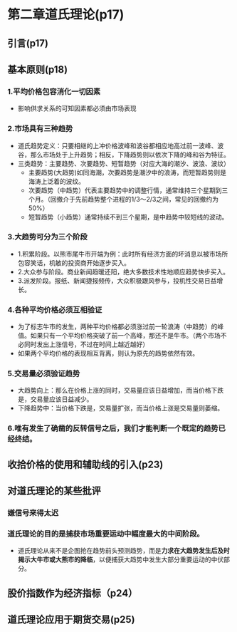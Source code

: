 # 第二章道氏理论(p17)
## 引言(p17)
## 基本原则(p18)
### 1.平均价格包容消化一切因素
- 影响供求关系的可知因素都必须由市场表现
### 2.市场具有三种趋势
- 道氏趋势定义：只要相继的上冲价格波峰和波谷都相应地高过前一波峰、波谷，那么市场处于上升趋势；相反，下降趋势则以依次下降的峰和谷为特征。
- 三类趋势：主要趋势、次要趋势、短暂趋势（对应大海的潮汐、波浪、波纹）
    - 主要趋势(大趋势)如同海潮，次要趋势是潮汐中的浪涛，而短暂趋势则是海涛上泛着的波纹。
    - 次要趋势（中趋势）代表主要趋势中的调整行情，通常维持三个星期到三个月。（回撤介于先前趋势整个进程的1/3～2/3之间，常见的回撤约为50%）
    - 短暂趋势（小趋势）通常持续不到三个星期，是中趋势中较短线的波动。
### 3.大趋势可分为三个阶段
- 1.积累阶段。以熊市尾牛市开端为例：此时所有经济方面的坏消息以被市场所包容笑话，机敏的投资商开始逐步买入。
- 2.大众参与阶段。商业新闻趋暖还阳，绝大多数技术性地顺应趋势快步买入。
- 3.派发阶段。报纸、新闻捷报频传，大众积极跟风参与，投机性交易日益增长。
### 4.各种平均价格必须互相验证
- 为了标志牛市的发生，两种平均价格都必须涨过前一轮浪涛（中趋势）的峰值。如果只有一个平均价格突破了前一个高峰，那还不是牛市。（两个市场不必同时发出上涨信号，不过在时间上越近越好）
- 如果两个平均价格的表现相互背离，则认为原先的趋势依然有效。
### 5.交易量必须验证趋势
- 大趋势向上：那么在价格上涨的同时，交易量应该日益增加，而当价格下跌是，交易量应该日益减少。
- 下降趋势中：当价格下跌是，交易量扩张，而当价格上涨是交易量则萎缩。
### 6.唯有发生了确凿的反转信号之后，我们才能判断一个既定的趋势已经终结。

## 收拾价格的使用和辅助线的引入(p23)
## 对道氏理论的某些批评
### 嫌信号来得太迟
### 道氏理论的目的是捕获市场重要运动中幅度最大的中间阶段。
- 道氏理论从来不是企图抢在趋势前头预测趋势，而是**力求在大趋势发生后及时揭示大牛市或大熊市的降临**，以便捕获大趋势中发生大部分重要运动的中伏部分。

## 股价指数作为经济指标（p24）
## 道氏理论应用于期货交易(p25)